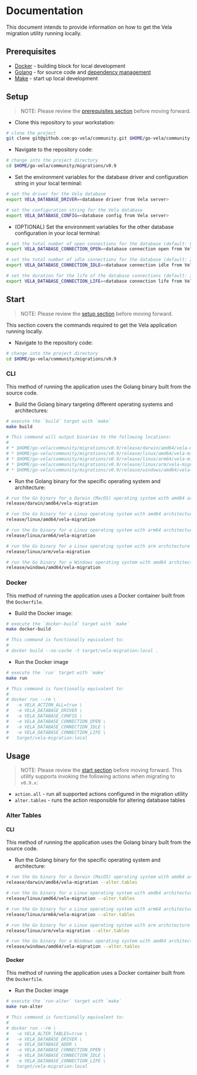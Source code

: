 # Documentation

This document intends to provide information on how to get the Vela migration utility running locally.

## Prerequisites

* [Docker](https://docs.docker.com/install/) - building block for local development
* [Golang](https://golang.org/dl/) - for source code and [dependency management](https://github.com/golang/go/wiki/Modules)
* [Make](https://www.gnu.org/software/make/) - start up local development

## Setup

> NOTE: Please review the [prerequisites section](#prerequisites) before moving forward.

* Clone this repository to your workstation:

```sh
# clone the project
git clone git@github.com:go-vela/community.git $HOME/go-vela/community
```

* Navigate to the repository code:

```sh
# change into the project directory
cd $HOME/go-vela/community/migrations/v0.9
```

* Set the environment variables for the database driver and configuration string in your local terminal:

```sh
# set the driver for the Vela database
export VELA_DATABASE_DRIVER=<database driver from Vela server>

# set the configuration string for the Vela database
export VELA_DATABASE_CONFIG=<database config from Vela server>
```

* (OPTIONAL) Set the environment variables for the other database configuration in your local terminal:

```sh
# set the total number of open connections for the database (default: 0 - no limit)
export VELA_DATABASE_CONNECTION_OPEN=<database connection open from Vela server>

# set the total number of idle connections for the database (default: 2)
export VELA_DATABASE_CONNECTION_IDLE=<database connection idle from Vela server>

# set the duration for the life of the database connections (default: 30m)
export VELA_DATABASE_CONNECTION_LIFE=<database connection life from Vela server>
```

## Start

> NOTE: Please review the [setup section](#setup) before moving forward.

This section covers the commands required to get the Vela application running locally.

* Navigate to the repository code:

```sh
# change into the project directory
cd $HOME/go-vela/community/migrations/v0.9
```

### CLI

This method of running the application uses the Golang binary built from the source code.

* Build the Golang binary targeting different operating systems and architectures:

```sh
# execute the `build` target with `make`
make build

# This command will output binaries to the following locations:
#
# * $HOME/go-vela/community/migrations/v0.9/release/darwin/amd64/vela-migration
# * $HOME/go-vela/community/migrations/v0.9/release/linux/amd64/vela-migration
# * $HOME/go-vela/community/migrations/v0.9/release/linux/arm64/vela-migration
# * $HOME/go-vela/community/migrations/v0.9/release/linux/arm/vela-migration
# * $HOME/go-vela/community/migrations/v0.9/release/windows/amd64/vela-migration
```

* Run the Golang binary for the specific operating system and architecture:

```sh
# run the Go binary for a Darwin (MacOS) operating system with amd64 architecture
release/darwin/amd64/vela-migration

# run the Go binary for a Linux operating system with amd64 architecture
release/linux/amd64/vela-migration

# run the Go binary for a Linux operating system with arm64 architecture
release/linux/arm64/vela-migration

# run the Go binary for a Linux operating system with arm architecture
release/linux/arm/vela-migration

# run the Go binary for a Windows operating system with amd64 architecture
release/windows/amd64/vela-migration
```

### Docker

This method of running the application uses a Docker container built from the `Dockerfile`.

* Build the Docker image:

```sh
# execute the `docker-build` target with `make`
make docker-build

# This command is functionally equivalent to:
#
# docker build --no-cache -t target/vela-migration:local .
```

* Run the Docker image

```sh
# execute the `run` target with `make`
make run

# This command is functionally equivalent to:
#
# docker run --rm \
#   -e VELA_ACTION_ALL=true \
#   -e VELA_DATABASE_DRIVER \
#   -e VELA_DATABASE_CONFIG \
#   -e VELA_DATABASE_CONNECTION_OPEN \
#   -e VELA_DATABASE_CONNECTION_IDLE \
#   -e VELA_DATABASE_CONNECTION_LIFE \
#   target/vela-migration:local
```

## Usage

> NOTE: Please review the [start section](#start) before moving forward.
This utility supports invoking the following actions when migrating to `v0.9.x`:

* `action.all` - run all supported actions configured in the migration utility
* `alter.tables` - runs the action responsible for altering database tables

### Alter Tables

#### CLI

This method of running the application uses the Golang binary built from the source code.

* Run the Golang binary for the specific operating system and architecture:

```sh
# run the Go binary for a Darwin (MacOS) operating system with amd64 architecture
release/darwin/amd64/vela-migration --alter.tables

# run the Go binary for a Linux operating system with amd64 architecture
release/linux/amd64/vela-migration --alter.tables

# run the Go binary for a Linux operating system with arm64 architecture
release/linux/arm64/vela-migration --alter.tables

# run the Go binary for a Linux operating system with arm architecture
release/linux/arm/vela-migration --alter.tables

# run the Go binary for a Windows operating system with amd64 architecture
release/windows/amd64/vela-migration --alter.tables
```

#### Docker

This method of running the application uses a Docker container built from the `Dockerfile`.

* Run the Docker image

```sh
# execute the `run-alter` target with `make`
make run-alter

# This command is functionally equivalent to:
#
# docker run --rm \
#   -e VELA_ALTER_TABLES=true \
#   -e VELA_DATABASE_DRIVER \
#   -e VELA_DATABASE_ADDR \
#   -e VELA_DATABASE_CONNECTION_OPEN \
#   -e VELA_DATABASE_CONNECTION_IDLE \
#   -e VELA_DATABASE_CONNECTION_LIFE \
#   target/vela-migration:local
```